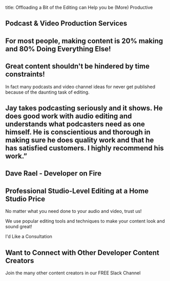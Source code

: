 title: Offloading a Bit of the Editing can Help you be (More) Productive

<h2 class="subtitle is-3 has-text-info">
Podcast & Video Production Services
</h2>
  <div>
  <h2 class="subtitle is-4 has-text-info">For most people, making content is 20% making and 80%
    <span class="has-text-weight-semibold">Doing Everything Else!</span>
  </h2>

  <h2 class="subtitle has-text-grey-dark has-text-weight-bold">
    Great content shouldn't be hindered by time constraints!
  </h2>

  <p>
  In fact many podcasts and video channel ideas for never get published because of the daunting task of editing.
  </p>
  </div>

<section class="section">
  <div class="box is-bold">
<h1 class="title is-4 has-text-grey">
Jay takes podcasting seriously and it shows. He does good work with audio editing and understands what podcasters need as one himself. He is conscientious and thorough in making sure he does quality work and that he has satisfied customers. I highly recommend his work.”
</h1>

<h2 class="subtitle has-text-right is-italic">Dave Rael - Developer on Fire</h2>
</div>
</section>

<section class="section">
<h2 class="subtitle is-4">Professional Studio-Level Editing at a Home Studio
Price</h2>

<p class="has-text-info">
  No matter what you need done to your audio and video, trust us!
</p>

<p>
  We use popular editing tools and techniques to make your content look and
  sound great!
</p>

<div class="section">
  <div class="is-centered">
    <a type="submit" class="button is-large">I'd Like a Consultation</a>
  </div>
</div>
</section>

<section class="level">
<div class="level-item">
  <h2 class="title is-4 has-text-info">Want to Connect with Other Developer Content Creators</h2>
  </div>

  <p class="level-item">
    <i class="fab fa-slack fa-5x px-2" style="color:#1DA1F2;"></i>
  </p>
  <p class="level-item">
    Join the many other content creators in our FREE Slack Channel
  </p>
  </div>
</section>
